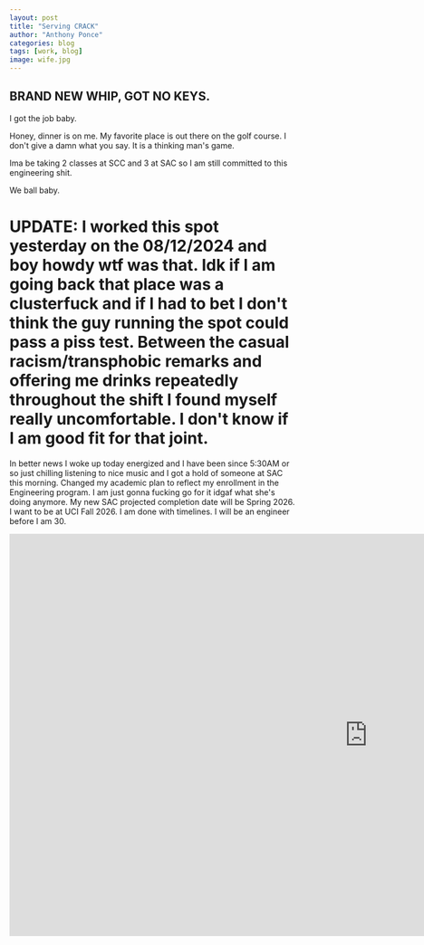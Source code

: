 ```yaml
---
layout: post
title: "Serving CRACK"
author: "Anthony Ponce"
categories: blog
tags: [work, blog]
image: wife.jpg
---
```


## BRAND NEW WHIP, GOT NO KEYS.

I got the job baby. 

Honey, dinner is on me. My favorite place is out there on the golf course. I don't give a damn what you say. It is a thinking man's game. 

Ima be taking 2 classes at SCC and 3 at SAC so I am still committed to this engineering shit. 

We ball baby.



# UPDATE: I worked this spot yesterday on the 08/12/2024 and boy howdy wtf was that. Idk if I am going back that place was a clusterfuck and if I had to bet I don't think the guy running the spot could pass a piss test. Between the casual racism/transphobic remarks and offering me drinks repeatedly throughout the shift I found myself really uncomfortable. I don't know if I am good fit for that joint. 

In better news I woke up today energized and I have been since 5:30AM or so just chilling listening to nice music and I got a hold of someone at SAC this morning. Changed my academic plan to reflect my enrollment in the Engineering program. I am just gonna fucking go for it idgaf what she's doing anymore. My new SAC projected completion date will be Spring 2026. I want to be at UCI Fall 2026. I am done with timelines. I will be an engineer before I am 30. 

<iframe width="1264" height="711" src="https://www.youtube.com/embed/rdKbeNg-FBE" title="PS3 era Gran Turismo Menu Music Mixtape" frameborder="0" allow="accelerometer; autoplay; clipboard-write; encrypted-media; gyroscope; picture-in-picture; web-share" referrerpolicy="strict-origin-when-cross-origin" allowfullscreen></iframe>

